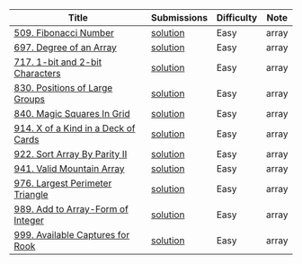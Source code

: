 |Title|Submissions|Difficulty|Note|
|------|------|------|------|
[509. Fibonacci Number](https://leetcode.com/problems/fibonacci-number/)|[solution](https://github.com/zybotian/leetcode/blob/master/src/main/java/array/FibonacciNumber.java)|Easy|array|
[697. Degree of an Array](https://leetcode.com/problems/degree-of-an-array/)|[solution](https://github.com/zybotian/leetcode/blob/master/src/main/java/array/FindShortestSubArray.java)|Easy|array|
[717. 1-bit and 2-bit Characters](https://leetcode.com/problems/1-bit-and-2-bit-characters/)|[solution](https://github.com/zybotian/leetcode/blob/master/src/main/java/array/IsOneBitCharacter.java)|Easy|array|
[830. Positions of Large Groups](https://leetcode.com/problems/positions-of-large-groups/)|[solution](https://github.com/zybotian/leetcode/blob/master/src/main/java/array/LargeGroupPositions.java)|Easy|array|
[840. Magic Squares In Grid](https://leetcode.com/problems/magic-squares-in-grid/)|[solution](https://github.com/zybotian/leetcode/blob/master/src/main/java/array/NumMagicSquaresInside.java)|Easy|array|
[914. X of a Kind in a Deck of Cards](https://leetcode.com/problems/x-of-a-kind-in-a-deck-of-cards/)|[solution](https://github.com/zybotian/leetcode/blob/master/src/main/java/array/HasGroupsSizeX.java)|Easy|array|
[922. Sort Array By Parity II](https://leetcode.com/problems/sort-array-by-parity-ii/)|[solution](https://github.com/zybotian/leetcode/blob/master/src/main/java/array/SortArrayByParityII.java)|Easy|array|
[941. Valid Mountain Array](https://leetcode.com/problems/valid-mountain-array/)|[solution](https://github.com/zybotian/leetcode/blob/master/src/main/java/array/ValidMountainArray.java)|Easy|array|
[976. Largest Perimeter Triangle](https://leetcode.com/problems/largest-perimeter-triangle/)|[solution](https://github.com/zybotian/leetcode/blob/master/src/main/java/array/LargestPerimeter.java)|Easy|array|
[989. Add to Array-Form of Integer](https://leetcode.com/problems/add-to-array-form-of-integer/)|[solution](https://github.com/zybotian/leetcode/blob/master/src/main/java/array/AddToArrayForm.java)|Easy|array|
[999. Available Captures for Rook](https://leetcode.com/problems/available-captures-for-rook/)|[solution](https://github.com/zybotian/leetcode/blob/master/src/main/java/array/NumRookCaptures.java)|Easy|array|
